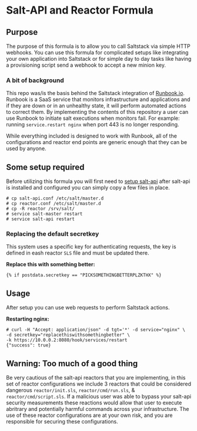 Salt-API and Reactor Formula
===================

## Purpose

The purpose of this formula is to allow you to call Saltstack via simple HTTP webhooks. You can use this formula for complicated setups like integrating your own application into Saltstack or for simple day to day tasks like having a provisioning script send a webhook to accept a new minion key. 

### A bit of background

This repo was/is the basis behind the Saltstack integration of [Runbook.io](https://runbook.io). Runbook is a SaaS service that monitors infrastructure and applications and if they are down or in an unhealthy state, it will perform automated actions to correct them. By implementing the contents of this repository a user can use Runbook to initiate salt executions when monitors fail. For example: running `service.restart nginx` when port 443 is no longer responding.

While everything included is designed to work with Runbook, all of the configurations and reactor end points are generic enough that they can be used by anyone.

## Some setup required

Before utilizing this formula you will first need to [setup salt-api](http://bencane.com/2014/07/17/integrating-saltstack-with-other-services-via-salt-api/) after salt-api is installed and configured you can simply copy a few files in place.

    # cp salt-api.conf /etc/salt/master.d
    # cp reactor.conf /etc/salt/master.d
    # cp -R reactor /srv/salt/
    # service salt-master restart
    # service salt-api restart

### Replacing the default secretkey

This system uses a specific key for authenticating requests, the key is defined in eash reactor `SLS` file and must be updated there.

**Replace this with something better:**

    {% if postdata.secretkey == "PICKSOMETHINGBETTERPLZKTHX" %}

## Usage

After setup you can use web requests to perform Saltstack actions.

**Restarting nginx:**

    # curl -H "Accept: application/json" -d tgt='*' -d service="nginx" \
    -d secretkey="replacethiswithsomethingbetter" \
    -k https://10.0.0.2:8080/hook/services/restart
    {"success": true}


## Warning: Too much of a good thing

Be very cautious of the salt-api reactors that you are implementing, in this set of reactor configurations we include 3 reactors that could be considered dangerous `reactor/init.sls`, `reactor/cmd/run.sls`, & `reactor/cmd/script.sls`. If a malicious user was able to bypass your salt-api security measurements these reactions would allow that user to execute abritrary and potentially harmful commands across your infrastructure. The use of these reactor configurations are at your own risk, and you are responsible for securing these configurations.
